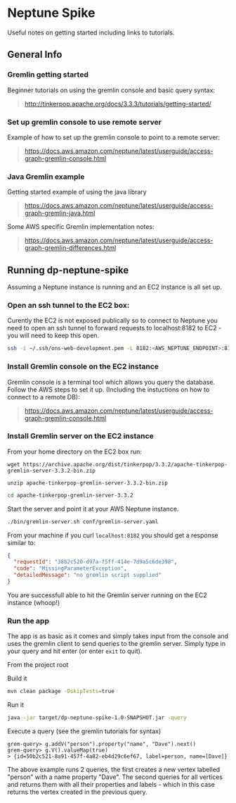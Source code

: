 # Neptune Spike
Useful notes on getting started including links to tutorials.

## General Info
### Gremlin getting started
Beginner tutorials on using the gremlin console and basic query syntax:

> http://tinkerpop.apache.org/docs/3.3.3/tutorials/getting-started/ 

### Set up gremlin console to use remote server
Example of how to set up the gremlin console to point to a remote server:

> https://docs.aws.amazon.com/neptune/latest/userguide/access-graph-gremlin-console.html

### Java Gremlin example
Getting started example of using the java library
> https://docs.aws.amazon.com/neptune/latest/userguide/access-graph-gremlin-java.html

Some AWS specific Gremlin implementation notes:
> https://docs.aws.amazon.com/neptune/latest/userguide/access-graph-gremlin-differences.html


## Running dp-neptune-spike
Assuming a Neptune instance is running and an EC2 instance is all set up.

### Open an ssh tunnel to the EC2 box:
Curently the EC2 is not exposed publically so to connect to Neptune you need to open an ssh tunnel to forward requests
 to localhost:8182 to EC2 - you will need to keep this open. 
```bash
ssh -i ~/.ssh/ons-web-development.pem -L 8182:<AWS_NEPTUNE_ENDPOINT>:8182 ec2-user@<AWS_EC2_PORT>
```

### Install Gremlin console on the EC2 instance
Gremlin console is a terminal tool which allows you query the database. Follow the AWS steps to set it up. (Including
 the instuctions on how to connect to a remote DB):
 
> https://docs.aws.amazon.com/neptune/latest/userguide/access-graph-gremlin-console.html

### Install Gremlin server on the EC2 instance
From your home directory on the EC2 box run:
```
wget https://archive.apache.org/dist/tinkerpop/3.3.2/apache-tinkerpop-gremlin-server-3.3.2-bin.zip
```
```
unzip apache-tinkerpop-gremlin-server-3.3.2-bin.zip
```
```bash
cd apache-tinkerpop-gremlin-server-3.3.2
```
Start the server and point it at your AWS Neptune instance.
```bash
./bin/gremlin-server.sh conf/gremlin-server.yaml
```
From your machine if you curl `localhost:8182` you should get a response similar to:
````json
{
  "requestId": "38b2c520-d97a-f5ff-414e-7d9a5c6de398",
  "code": "MissingParameterException",
  "detailedMessage": "no gremlin script supplied"
}
````
You are successfull able to hit the Gremlin server running on the EC2 instance (whoop!)

### Run the app
The app is as basic as it comes and simply takes input from the console and uses the gremlin client to send queries 
to the gremlin server. Simply type in your query and hit enter (or enter `exit` to quit).

From the project root

Build it
```bash
mvn clean package -DskipTests=true 
```

Run it
```bash
java -jar target/dp-neptune-spike-1.0-SNAPSHOT.jar -query
```

Execute a query (see the gremlin tutorials for syntax)
```
grem-query> g.addV("person").property("name", "Dave").next()
grem-query> g.V().valueMap(true)
> {id=50b2c521-8a91-457f-4a82-eb4d29c6ef67, label=person, name=[Dave]}
```
The above example runs 2 queries, the first creates a new vertex labelled "person" with a name property "Dave". The 
second queries for all vertices and returns them with all their properties and labels - which in this case returns 
the vertex created in the previous query.
